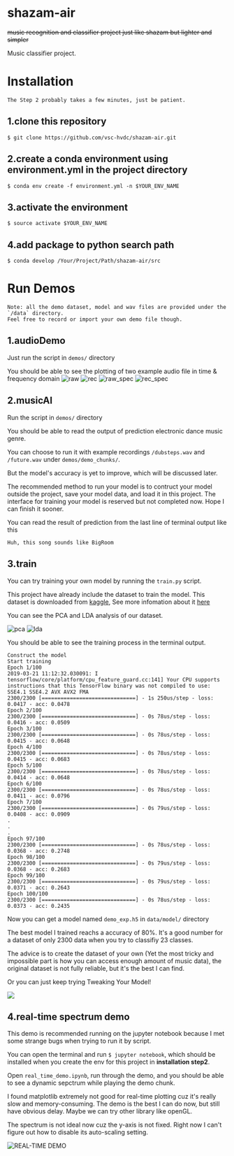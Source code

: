 # shazam-air
~~music recognition and classifier project just like shazam but lighter and simpler~~

Music classifier project.


# Installation
    The Step 2 probably takes a few minutes, just be patient.
## 1.clone this repository
`$ git clone https://github.com/vsc-hvdc/shazam-air.git`
## 2.create a conda environment using environment.yml in the project directory
`$ conda env create -f environment.yml -n $YOUR_ENV_NAME`
## 3.activate the environment
`$ source activate $YOUR_ENV_NAME`
## 4.add package to python search path
`$ conda develop /Your/Project/Path/shazam-air/src`


# Run Demos
    Note: all the demo dataset, model and wav files are provided under the `/data` directory. 
    Feel free to record or import your own demo file though.
    
## 1.audioDemo
Just run the script in `demos/` directory

You should be able to see the plotting of two example audio file in time & frequency domain
![raw](asset/raw_chunk.png)
![rec](asset/rec_chunk.png)
![raw_spec](asset/raw_spec.png)
![rec_spec](asset/rec_spec.png)
## 2.musicAI
Run the script in `demos/` directory

You should be able to read the output of prediction electronic dance music genre.

You can choose to run it with example recordings `/dubsteps.wav` and `/future.wav` under `demos/demo_chunks/`.

But the model's accuracy is yet to improve, which will be discussed later.

The recommended method to run your model is to contruct your model outside the project, save your model data, and load it in this project. The interface for training your model is reserved but not completed now. Hope I can finish it sooner.

You can read the result of prediction from the last line of terminal output like this

`Huh, this song sounds like BigRoom`
## 3.train
You can try training your own model by running the `train.py` script.

This project have already include the dataset to train the model. This dataset is downloaded from [kaggle](https://en.wikipedia.org/wiki/Kaggle), See more infomation about it [here](https://www.kaggle.com/caparrini/beatsdataset)

You can see the PCA and LDA analysis of our dataset.

![pca](asset/pca.png)
![lda](asset/lda.png)

You should be able to see the training process in the terminal output.

```
Construct the model
Start training
Epoch 1/100
2019-03-21 11:12:32.030091: I tensorflow/core/platform/cpu_feature_guard.cc:141] Your CPU supports instructions that this TensorFlow binary was not compiled to use: SSE4.1 SSE4.2 AVX AVX2 FMA
2300/2300 [==============================] - 1s 250us/step - loss: 0.0417 - acc: 0.0478
Epoch 2/100
2300/2300 [==============================] - 0s 78us/step - loss: 0.0416 - acc: 0.0509
Epoch 3/100
2300/2300 [==============================] - 0s 78us/step - loss: 0.0415 - acc: 0.0648
Epoch 4/100
2300/2300 [==============================] - 0s 78us/step - loss: 0.0415 - acc: 0.0683
Epoch 5/100
2300/2300 [==============================] - 0s 78us/step - loss: 0.0414 - acc: 0.0648
Epoch 6/100
2300/2300 [==============================] - 0s 78us/step - loss: 0.0411 - acc: 0.0796
Epoch 7/100
2300/2300 [==============================] - 0s 79us/step - loss: 0.0408 - acc: 0.0909
.
.
.
Epoch 97/100
2300/2300 [==============================] - 0s 78us/step - loss: 0.0368 - acc: 0.2748
Epoch 98/100
2300/2300 [==============================] - 0s 79us/step - loss: 0.0368 - acc: 0.2683
Epoch 99/100
2300/2300 [==============================] - 0s 79us/step - loss: 0.0371 - acc: 0.2643
Epoch 100/100
2300/2300 [==============================] - 0s 78us/step - loss: 0.0373 - acc: 0.2435
```

Now you can get a model named `demo_exp.h5` in `data/model/` directory

The best model I trained reachs a accuracy of 80%. It's a good number for a dataset of only 2300 data when you try to classifiy 23 classes.

The advice is to create the dataset of your own (Yet the most tricky and impossible part is how you can access enough amount of music data), the original dataset is not fully reliable, but it's the best I can find.

Or you can just keep trying Tweaking Your Model!

![](asset/meme.gif)
## 4.real-time spectrum demo
This demo is recommended running on the jupyter notebook because I met some strange bugs when trying to run it by script.

You can open the terminal and run 
`$ jupyter notebook`, which should be installed when you create the env for this project in **installation step2**.

Open `real_time_demo.ipynb`, run through the demo, and you should be able to see a dynamic sepctrum while playing the demo chunk.

I found matplotlib extremely not good for real-time plotting cuz it's really slow and memory-consuming. The demo is the best I can do now, but still have obvious delay. Maybe we can try other library like openGL.

The spectrum is not ideal now cuz the y-axis is not fixed. Right now I can't figure out how to disable its auto-scaling setting.

![REAL-TIME DEMO](asset/rt-spec.gif)
